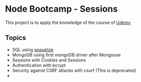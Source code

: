 # Node Bootcamp - Sessions

This project is to apply the knowledge of the course of [Udemy](https://www.udemy.com/course/nodejs-the-complete-guide)

## Topics

- SQL using [sequelize](http://docs.sequelizejs.com/)
- MongoDB using first mongoDB driver after Mongoose
- Sessions with Cookies and Sessions
- Authentication with bcrypt
- Security against CSRF attacks with csurf (This is deprecated)
-
